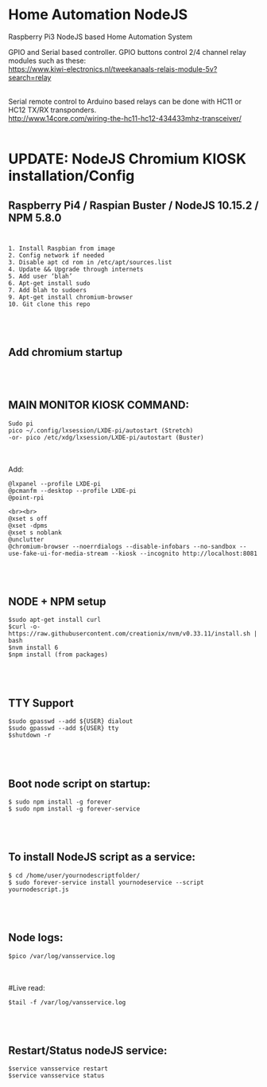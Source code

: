 # Home Automation NodeJS
Raspberry Pi3 NodeJS based Home Automation System<br>

GPIO and Serial based controller.
GPIO buttons control 2/4 channel relay modules such as these: <br>
https://www.kiwi-electronics.nl/tweekanaals-relais-module-5v?search=relay<br><br>

Serial remote control to Arduino based relays can be done with HC11 or HC12 TX/RX transponders.<br>
http://www.14core.com/wiring-the-hc11-hc12-434433mhz-transceiver/
<br><br>


# UPDATE: NodeJS Chromium KIOSK installation/Config<br>
## Raspberry Pi4 / Raspian Buster / NodeJS 10.15.2 / NPM 5.8.0<br><br>

```
1. Install Raspbian from image
2. Config network if needed
3. Disable apt cd rom in /etc/apt/sources.list
4. Update && Upgrade through internets
5. Add user ‘blah’
6. Apt-get install sudo
7. Add blah to sudoers
9. Apt-get install chromium-browser
10. Git clone this repo
```
	
<br><br>
## Add chromium startup 
<br><br>
## MAIN MONITOR KIOSK COMMAND:<br>

```
Sudo pi
pico ~/.config/lxsession/LXDE-pi/autostart (Stretch)
-or- pico /etc/xdg/lxsession/LXDE-pi/autostart (Buster)
```
<br><br>
Add:<br>

```
@lxpanel --profile LXDE-pi
@pcmanfm --desktop --profile LXDE-pi
@point-rpi

<br><br>
@xset s off
@xset -dpms
@xset s noblank
@unclutter
@chromium-browser --noerrdialogs --disable-infobars --no-sandbox --use-fake-ui-for-media-stream --kiosk --incognito http://localhost:8081
```
<br><br>
## NODE + NPM setup<br>
```
$sudo apt-get install curl
$curl -o- https://raw.githubusercontent.com/creationix/nvm/v0.33.11/install.sh | bash
$nvm install 6
$npm install (from packages)
```
<br><br>
## TTY Support<br>
```
$sudo gpasswd --add ${USER} dialout
$sudo gpasswd --add ${USER} tty
$shutdown -r
```
<br><br>

## Boot node script on startup:<br>
```
$ sudo npm install -g forever
$ sudo npm install -g forever-service
```
<br><br>
## To install NodeJS script as a service:<br>
```
$ cd /home/user/yournodescriptfolder/
$ sudo forever-service install yournodeservice --script yournodescript.js
```
<br><br>
## Node logs:<br>
```
$pico /var/log/vansservice.log
```
<br><br>
#Live read:<br>
```
$tail -f /var/log/vansservice.log
```
<br><br>
## Restart/Status nodeJS service:<br>
```
$service vansservice restart
$service vansservice status
```

